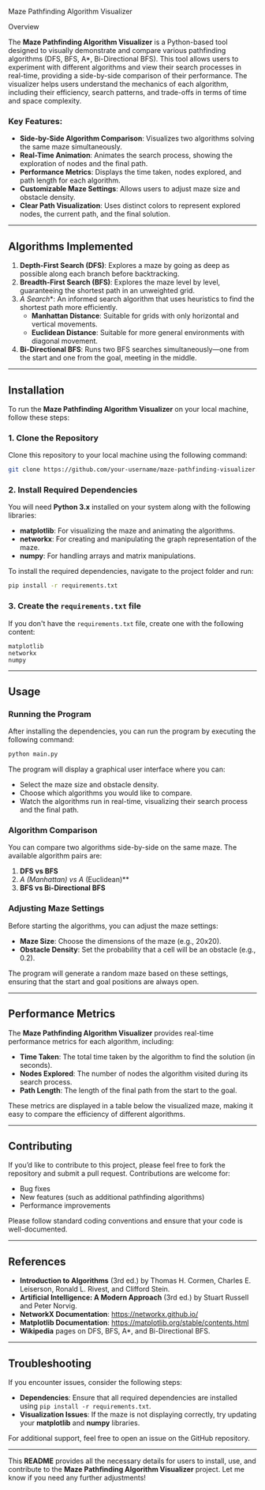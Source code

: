 
 Maze Pathfinding Algorithm Visualizer

Overview

The **Maze Pathfinding Algorithm Visualizer** is a Python-based tool designed to visually demonstrate and compare various pathfinding algorithms (DFS, BFS, A*, Bi-Directional BFS). This tool allows users to experiment with different algorithms and view their search processes in real-time, providing a side-by-side comparison of their performance. The visualizer helps users understand the mechanics of each algorithm, including their efficiency, search patterns, and trade-offs in terms of time and space complexity.

### Key Features:
- **Side-by-Side Algorithm Comparison**: Visualizes two algorithms solving the same maze simultaneously.
- **Real-Time Animation**: Animates the search process, showing the exploration of nodes and the final path.
- **Performance Metrics**: Displays the time taken, nodes explored, and path length for each algorithm.
- **Customizable Maze Settings**: Allows users to adjust maze size and obstacle density.
- **Clear Path Visualization**: Uses distinct colors to represent explored nodes, the current path, and the final solution.

---

## **Algorithms Implemented**

1. **Depth-First Search (DFS)**: Explores a maze by going as deep as possible along each branch before backtracking.
2. **Breadth-First Search (BFS)**: Explores the maze level by level, guaranteeing the shortest path in an unweighted grid.
3. **A* Search**: An informed search algorithm that uses heuristics to find the shortest path more efficiently.
   - **Manhattan Distance**: Suitable for grids with only horizontal and vertical movements.
   - **Euclidean Distance**: Suitable for more general environments with diagonal movement.
4. **Bi-Directional BFS**: Runs two BFS searches simultaneously—one from the start and one from the goal, meeting in the middle.

---

## **Installation**

To run the **Maze Pathfinding Algorithm Visualizer** on your local machine, follow these steps:

### **1. Clone the Repository**

Clone this repository to your local machine using the following command:

```bash
git clone https://github.com/your-username/maze-pathfinding-visualizer.git
```

### **2. Install Required Dependencies**

You will need **Python 3.x** installed on your system along with the following libraries:
- **matplotlib**: For visualizing the maze and animating the algorithms.
- **networkx**: For creating and manipulating the graph representation of the maze.
- **numpy**: For handling arrays and matrix manipulations.

To install the required dependencies, navigate to the project folder and run:

```bash
pip install -r requirements.txt
```

### **3. Create the `requirements.txt` file**

If you don't have the `requirements.txt` file, create one with the following content:

```
matplotlib
networkx
numpy
```

---

## **Usage**

### **Running the Program**

After installing the dependencies, you can run the program by executing the following command:

```bash
python main.py
```

The program will display a graphical user interface where you can:
- Select the maze size and obstacle density.
- Choose which algorithms you would like to compare.
- Watch the algorithms run in real-time, visualizing their search process and the final path.

### **Algorithm Comparison**

You can compare two algorithms side-by-side on the same maze. The available algorithm pairs are:
1. **DFS vs BFS**
2. **A* (Manhattan) vs A* (Euclidean)**
3. **BFS vs Bi-Directional BFS**

### **Adjusting Maze Settings**

Before starting the algorithms, you can adjust the maze settings:
- **Maze Size**: Choose the dimensions of the maze (e.g., 20x20).
- **Obstacle Density**: Set the probability that a cell will be an obstacle (e.g., 0.2).

The program will generate a random maze based on these settings, ensuring that the start and goal positions are always open.

---

## **Performance Metrics**

The **Maze Pathfinding Algorithm Visualizer** provides real-time performance metrics for each algorithm, including:
- **Time Taken**: The total time taken by the algorithm to find the solution (in seconds).
- **Nodes Explored**: The number of nodes the algorithm visited during its search process.
- **Path Length**: The length of the final path from the start to the goal.

These metrics are displayed in a table below the visualized maze, making it easy to compare the efficiency of different algorithms.

---

## **Contributing**

If you’d like to contribute to this project, please feel free to fork the repository and submit a pull request. Contributions are welcome for:
- Bug fixes
- New features (such as additional pathfinding algorithms)
- Performance improvements

Please follow standard coding conventions and ensure that your code is well-documented.

---


## **References**

- **Introduction to Algorithms** (3rd ed.) by Thomas H. Cormen, Charles E. Leiserson, Ronald L. Rivest, and Clifford Stein.
- **Artificial Intelligence: A Modern Approach** (3rd ed.) by Stuart Russell and Peter Norvig.
- **NetworkX Documentation**: https://networkx.github.io/
- **Matplotlib Documentation**: https://matplotlib.org/stable/contents.html
- **Wikipedia** pages on DFS, BFS, A*, and Bi-Directional BFS.

---

## **Troubleshooting**

If you encounter issues, consider the following steps:
- **Dependencies**: Ensure that all required dependencies are installed using `pip install -r requirements.txt`.
- **Visualization Issues**: If the maze is not displaying correctly, try updating your **matplotlib** and **numpy** libraries.

For additional support, feel free to open an issue on the GitHub repository.

---

This **README** provides all the necessary details for users to install, use, and contribute to the **Maze Pathfinding Algorithm Visualizer** project. Let me know if you need any further adjustments!
